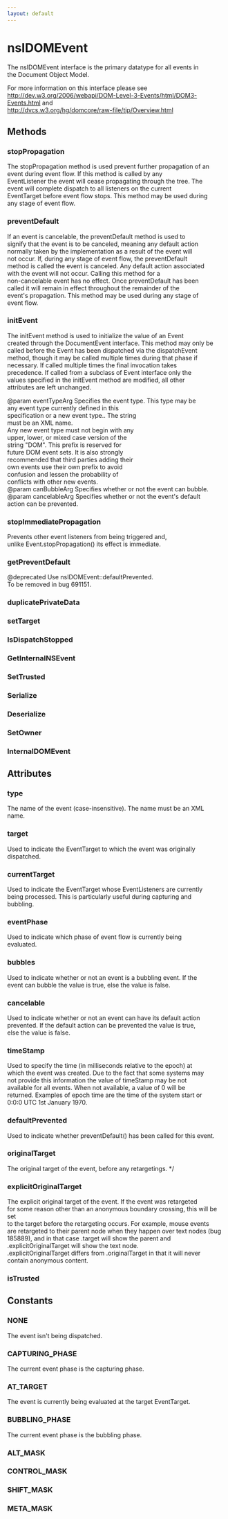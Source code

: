 ```yaml
---
layout: default
---
```


# nsIDOMEvent #
  
The nsIDOMEvent interface is the primary datatype for all events in  
the Document Object Model.  
  
For more information on this interface please see   
http://dev.w3.org/2006/webapi/DOM-Level-3-Events/html/DOM3-Events.html and  
http://dvcs.w3.org/hg/domcore/raw-file/tip/Overview.html  
  

## Methods ##

### stopPropagation ###
  
The stopPropagation method is used prevent further propagation of an   
event during event flow. If this method is called by any   
EventListener the event will cease propagating through the tree. The   
event will complete dispatch to all listeners on the current   
EventTarget before event flow stops. This method may be used during   
any stage of event flow.  
  

### preventDefault ###
  
If an event is cancelable, the preventDefault method is used to   
signify that the event is to be canceled, meaning any default action   
normally taken by the implementation as a result of the event will   
not occur. If, during any stage of event flow, the preventDefault   
method is called the event is canceled. Any default action associated   
with the event will not occur. Calling this method for a   
non-cancelable event has no effect. Once preventDefault has been   
called it will remain in effect throughout the remainder of the   
event's propagation. This method may be used during any stage of   
event flow.  
  

### initEvent ###
  
The initEvent method is used to initialize the value of an Event   
created through the DocumentEvent interface. This method may only be   
called before the Event has been dispatched via the dispatchEvent   
method, though it may be called multiple times during that phase if   
necessary. If called multiple times the final invocation takes   
precedence. If called from a subclass of Event interface only the   
values specified in the initEvent method are modified, all other   
attributes are left unchanged.  
  
@param   eventTypeArg Specifies the event type. This type may be   
                      any event type currently defined in this   
                      specification or a new event type.. The string   
                      must be an XML name.  
                      Any new event type must not begin with any   
                      upper, lower, or mixed case version of the   
                      string "DOM". This prefix is reserved for   
                      future DOM event sets. It is also strongly   
                      recommended that third parties adding their   
                      own events use their own prefix to avoid   
                      confusion and lessen the probability of   
                      conflicts with other new events.  
@param   canBubbleArg Specifies whether or not the event can bubble.  
@param   cancelableArg Specifies whether or not the event's default   
                       action can be prevented.  
  

### stopImmediatePropagation ###
  
Prevents other event listeners from being triggered and,  
unlike Event.stopPropagation() its effect is immediate.  
  

### getPreventDefault ###
  
@deprecated Use nsIDOMEvent::defaultPrevented.  
To be removed in bug 691151.  
  

### duplicatePrivateData ###

### setTarget ###

### IsDispatchStopped ###

### GetInternalNSEvent ###

### SetTrusted ###

### Serialize ###

### Deserialize ###

### SetOwner ###

### InternalDOMEvent ###

## Attributes ##

### type ###
  
The name of the event (case-insensitive). The name must be an XML   
name.  
  

### target ###
  
Used to indicate the EventTarget to which the event was originally   
dispatched.  
  

### currentTarget ###
  
Used to indicate the EventTarget whose EventListeners are currently   
being processed. This is particularly useful during capturing and   
bubbling.  
  

### eventPhase ###
  
Used to indicate which phase of event flow is currently being   
evaluated.  
  

### bubbles ###
  
Used to indicate whether or not an event is a bubbling event. If the   
event can bubble the value is true, else the value is false.  
  

### cancelable ###
  
Used to indicate whether or not an event can have its default action   
prevented. If the default action can be prevented the value is true,   
else the value is false.  
  

### timeStamp ###
  
Used to specify the time (in milliseconds relative to the epoch) at   
which the event was created. Due to the fact that some systems may   
not provide this information the value of timeStamp may be not   
available for all events. When not available, a value of 0 will be   
returned. Examples of epoch time are the time of the system start or   
0:0:0 UTC 1st January 1970.  
  

### defaultPrevented ###
  
Used to indicate whether preventDefault() has been called for this event.  
  

### originalTarget ###
 The original target of the event, before any retargetings. */  

### explicitOriginalTarget ###
  
The explicit original target of the event.  If the event was retargeted  
for some reason other than an anonymous boundary crossing, this will be set  
to the target before the retargeting occurs.  For example, mouse events  
are retargeted to their parent node when they happen over text nodes (bug  
185889), and in that case .target will show the parent and  
.explicitOriginalTarget will show the text node.  
.explicitOriginalTarget differs from .originalTarget in that it will never  
contain anonymous content.  
  

### isTrusted ###

## Constants ##

### NONE ###
  
The event isn't being dispatched.  
  

### CAPTURING_PHASE ###
  
The current event phase is the capturing phase.  
  

### AT_TARGET ###
  
The event is currently being evaluated at the target EventTarget.  
  

### BUBBLING_PHASE ###
  
The current event phase is the bubbling phase.  
  

### ALT_MASK ###

### CONTROL_MASK ###

### SHIFT_MASK ###

### META_MASK ###
